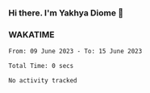 ### Hi there. I'm Yakhya Diome 👋

### WAKATIME
<!--START_SECTION:waka-->

```txt
From: 09 June 2023 - To: 15 June 2023

Total Time: 0 secs

No activity tracked
```

<!--END_SECTION:waka-->
